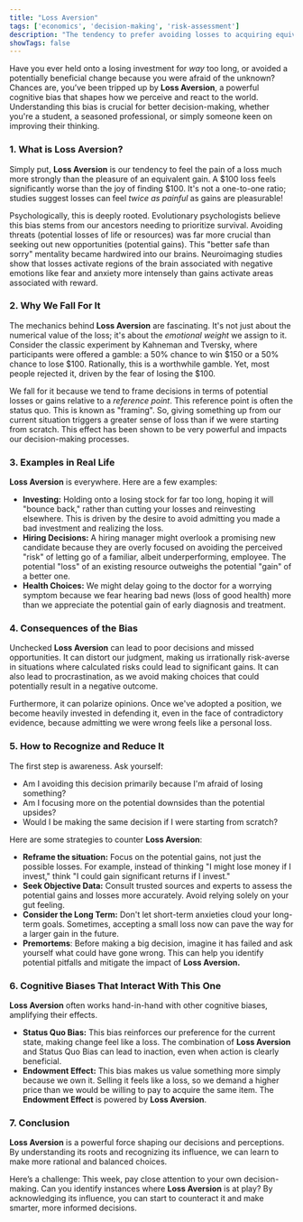 ```yaml
---
title: "Loss Aversion"
tags: ['economics', 'decision-making', 'risk-assessment']
description: "The tendency to prefer avoiding losses to acquiring equivalent gains."
showTags: false
---
```



Have you ever held onto a losing investment for *way* too long, or avoided a potentially beneficial change because you were afraid of the unknown? Chances are, you’ve been tripped up by **Loss Aversion**, a powerful cognitive bias that shapes how we perceive and react to the world. Understanding this bias is crucial for better decision-making, whether you're a student, a seasoned professional, or simply someone keen on improving their thinking.

### 1. What is Loss Aversion?

Simply put, **Loss Aversion** is our tendency to feel the pain of a loss much more strongly than the pleasure of an equivalent gain. A $100 loss feels significantly worse than the joy of finding $100. It's not a one-to-one ratio; studies suggest losses can feel *twice as painful* as gains are pleasurable!

Psychologically, this is deeply rooted. Evolutionary psychologists believe this bias stems from our ancestors needing to prioritize survival. Avoiding threats (potential losses of life or resources) was far more crucial than seeking out new opportunities (potential gains). This "better safe than sorry" mentality became hardwired into our brains. Neuroimaging studies show that losses activate regions of the brain associated with negative emotions like fear and anxiety more intensely than gains activate areas associated with reward.

### 2. Why We Fall For It

The mechanics behind **Loss Aversion** are fascinating. It's not just about the numerical value of the loss; it's about the *emotional weight* we assign to it. Consider the classic experiment by Kahneman and Tversky, where participants were offered a gamble: a 50% chance to win $150 or a 50% chance to lose $100. Rationally, this is a worthwhile gamble. Yet, most people rejected it, driven by the fear of losing the $100.

We fall for it because we tend to frame decisions in terms of potential losses or gains relative to a *reference point*. This reference point is often the status quo. This is known as "framing". So, giving something up from our current situation triggers a greater sense of loss than if we were starting from scratch. This effect has been shown to be very powerful and impacts our decision-making processes.

### 3. Examples in Real Life

**Loss Aversion** is everywhere. Here are a few examples:

*   **Investing:** Holding onto a losing stock for far too long, hoping it will "bounce back," rather than cutting your losses and reinvesting elsewhere. This is driven by the desire to avoid admitting you made a bad investment and realizing the loss.
*   **Hiring Decisions:** A hiring manager might overlook a promising new candidate because they are overly focused on avoiding the perceived "risk" of letting go of a familiar, albeit underperforming, employee. The potential "loss" of an existing resource outweighs the potential "gain" of a better one.
*   **Health Choices:** We might delay going to the doctor for a worrying symptom because we fear hearing bad news (loss of good health) more than we appreciate the potential gain of early diagnosis and treatment.

### 4. Consequences of the Bias

Unchecked **Loss Aversion** can lead to poor decisions and missed opportunities. It can distort our judgment, making us irrationally risk-averse in situations where calculated risks could lead to significant gains. It can also lead to procrastination, as we avoid making choices that could potentially result in a negative outcome.

Furthermore, it can polarize opinions. Once we've adopted a position, we become heavily invested in defending it, even in the face of contradictory evidence, because admitting we were wrong feels like a personal loss.

### 5. How to Recognize and Reduce It

The first step is awareness. Ask yourself:

*   Am I avoiding this decision primarily because I'm afraid of losing something?
*   Am I focusing more on the potential downsides than the potential upsides?
*   Would I be making the same decision if I were starting from scratch?

Here are some strategies to counter **Loss Aversion**:

*   **Reframe the situation:** Focus on the potential gains, not just the possible losses. For example, instead of thinking "I might lose money if I invest," think "I could gain significant returns if I invest."
*   **Seek Objective Data:** Consult trusted sources and experts to assess the potential gains and losses more accurately. Avoid relying solely on your gut feeling.
*   **Consider the Long Term:** Don't let short-term anxieties cloud your long-term goals. Sometimes, accepting a small loss now can pave the way for a larger gain in the future.
*   **Premortems**: Before making a big decision, imagine it has failed and ask yourself what could have gone wrong. This can help you identify potential pitfalls and mitigate the impact of **Loss Aversion.**

### 6. Cognitive Biases That Interact With This One

**Loss Aversion** often works hand-in-hand with other cognitive biases, amplifying their effects.

*   **Status Quo Bias:** This bias reinforces our preference for the current state, making change feel like a loss. The combination of **Loss Aversion** and Status Quo Bias can lead to inaction, even when action is clearly beneficial.
*   **Endowment Effect:** This bias makes us value something more simply because we own it. Selling it feels like a loss, so we demand a higher price than we would be willing to pay to acquire the same item. The **Endowment Effect** is powered by **Loss Aversion**.

### 7. Conclusion

**Loss Aversion** is a powerful force shaping our decisions and perceptions. By understanding its roots and recognizing its influence, we can learn to make more rational and balanced choices.

Here’s a challenge: This week, pay close attention to your own decision-making. Can you identify instances where **Loss Aversion** is at play? By acknowledging its influence, you can start to counteract it and make smarter, more informed decisions.

